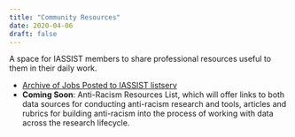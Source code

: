 ```yaml
---
title: "Community Resources"
date: 2020-04-06
draft: false
---
```

A space for IASSIST members to share professional resources useful to them in their daily work.

- [Archive of Jobs Posted to IASSIST listserv](/jobs-repository/)
- **Coming Soon**:  Anti-Racism Resources List, which will offer links to both data sources for conducting anti-racism research and tools, articles and rubrics for building anti-racism into the process of working with data across the research lifecycle.
